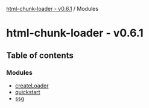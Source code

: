 [html-chunk-loader - v0.6.1](README.md) / Modules

# html-chunk-loader - v0.6.1

## Table of contents

### Modules

- [createLoader](modules/createLoader.md)
- [quickstart](modules/quickstart.md)
- [ssg](modules/ssg.md)

